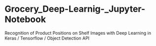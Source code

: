 # Grocery_Deep-Learnig-_Jupyter-Notebook
Recognition of Product Positions on Shelf Images with Deep Learning in Keras / Tensorflow / Object Detection API
